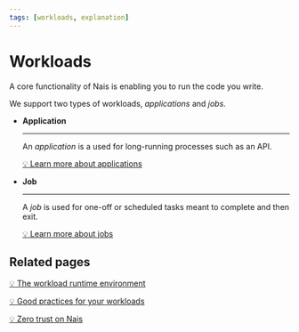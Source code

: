 ```yaml
---
tags: [workloads, explanation]
---
```


# Workloads

A core functionality of Nais is enabling you to run the code you write.

We support two types of workloads, _applications_ and _jobs_.

<div class="grid cards" markdown>

- **Application**

    ---
    An _application_ is a used for long-running processes such as an API.

    [:bulb: Learn more about applications](application/README.md)

- **Job**

    ---
    A _job_ is used for one-off or scheduled tasks meant to complete and then exit.

    [:bulb: Learn more about jobs](job/README.md)

</div>

## Related pages

[:bulb: The workload runtime environment](explanations/environment.md)

[:bulb: Good practices for your workloads](explanations/good-practices.md)

[:bulb: Zero trust on Nais](explanations/zero-trust.md)

